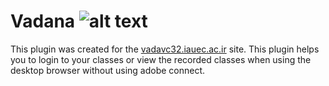 # Vadana  ![alt text](https://dl.iauec.ac.ir/vadana/vadanama.png "Logo Islamic Azad University")
This plugin was created for the [vadavc32.iauec.ac.ir](https://vadavc32.iauec.ac.ir) site. 
This plugin helps you to login to your classes or view the recorded classes when using the desktop browser without using adobe connect.

